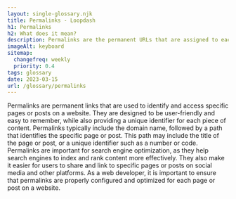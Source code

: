 ```yaml
--- 
layout: single-glossary.njk
title: Permalinks - Loopdash
h1: Permalinks
h2: What does it mean?
description: Permalinks are the permanent URLs that are assigned to each post or page in WordPress, allowing users to access the content even after it has been moved or renamed.
imageAlt: keyboard
sitemap:
  changefreq: weekly
  priority: 0.4
tags: glossary
date: 2023-03-15
url: /glossary/permalinks
---
```


Permalinks are permanent links that are used to identify and access specific pages or posts on a website. They are designed to be user-friendly and easy to remember, while also providing a unique identifier for each piece of content. Permalinks typically include the domain name, followed by a path that identifies the specific page or post. This path may include the title of the page or post, or a unique identifier such as a number or code. Permalinks are important for search engine optimization, as they help search engines to index and rank content more effectively. They also make it easier for users to share and link to specific pages or posts on social media and other platforms. As a web developer, it is important to ensure that permalinks are properly configured and optimized for each page or post on a website.
